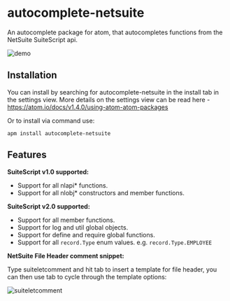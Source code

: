 # autocomplete-netsuite

An autocomplete package for atom, that autocompletes functions from the NetSuite SuiteScript api.

![demo](http://mwil.so/img/functionDemo.gif)

## Installation

You can install by searching for autocomplete-netsuite in the install tab in the settings view.
More details on the settings view can be read here - https://atom.io/docs/v1.4.0/using-atom-atom-packages

Or to install via command use:

    apm install autocomplete-netsuite

## Features

**SuiteScript v1.0 supported:**

* Support for all nlapi* functions.
* Support for all nlobj* constructors and member functions.

**SuiteScript v2.0 supported:**

* Support for all member functions.
* Support for log and util global objects.
* Support for define and require global functions.
* Support for all `record.Type` enum values. e.g. `record.Type.EMPLOYEE`

**NetSuite File Header comment snippet:**

Type suiteletcomment and hit tab to insert a template for file header, you can then use tab to cycle through the template options:

![suiteletcomment](https://raw.githubusercontent.com/ProductEarthSolutions/autocomplete-netsuite/master/screenshots/suiteletCommentSnippet.gif)
